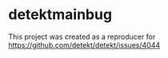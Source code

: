 # detektmainbug

This project was created as a reproducer for https://github.com/detekt/detekt/issues/4044
